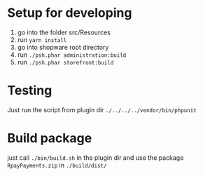 # Setup for developing

1. go into the folder src/Resources
2. run `yarn install`
3. go into shopware root directory
4. run `./psh.phar administration:build`
5. run `./psh.phar storefront:build`

# Testing
Just run the script from plugin dir
`./../../../vendor/bin/phpunit`

# Build package
just call `./bin/build.sh` in the plugin dir and use the package `RpayPayments.zip` in `./build/dist/`

